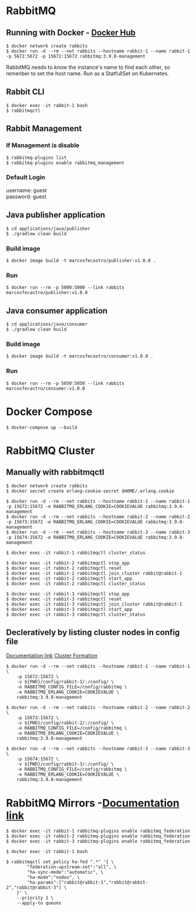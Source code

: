 # RabbitMQ
## Running with Docker - [Docker Hub](https://hub.docker.com/_/rabbitmq)
```
$ docker network create rabbits
$ docker run -d --rm --net rabbits --hostname rabbit-1 --name rabbit-1 -p 5672:5672 -p 15672:15672 rabbitmq:3.9.8-management
```
RabbitMQ needs to know the instance's name to find each other, so remenber to set the host name.
Run as a StatfullSet on Kubernetes.

## Rabbit CLI
```
$ docker exec -it rabbit-1 bash
$ rabbitmqctl
```

## Rabbit Management
### If Management is disable
```
$ rabbitmq-plugins list
$ rabbitmq-plugins enable rabbitmq_management
```
### Default Login
username: guest  
password: guest  

## Java publisher application
```
$ cd applications/java/publisher
$ ./gradlew clean build
```
### Build image
```
$ docker image build -t marcosfecastro/publisher:v1.0.0 .
```
### Run
```
$ docker run --rm -p 5000:5000 --link rabbits marcosfecastro/publisher:v1.0.0
```

## Java consumer application
```
$ cd applications/java/consumer
$ ./gradlew clean build
```
### Build image
```
$ docker image build -t marcosfecastro/consumer:v1.0.0 .
```
### Run
```
$ docker run --rm -p 5050:5050 --link rabbits marcosfecastro/consumer:v1.0.0
```

# Docker Compose
```
$ docker-compose up --build
```

# RabbitMQ Cluster

## Manually with rabbitmqctl
```
$ docker network create rabbits
$ docker secret create erlang-cookie-secret $HOME/.erlang.cookie
```
```
$ docker run -d --rm --net rabbits --hostname rabbit-1 --name rabbit-1 -p 15672:15672 -e RABBITMQ_ERLANG_COOKIE=COOKIEVALUE rabbitmq:3.9.8-management
$ docker run -d --rm --net rabbits --hostname rabbit-2 --name rabbit-2 -p 15673:15672 -e RABBITMQ_ERLANG_COOKIE=COOKIEVALUE rabbitmq:3.9.8-management
$ docker run -d --rm --net rabbits --hostname rabbit-3 --name rabbit-3 -p 15674:15672 -e RABBITMQ_ERLANG_COOKIE=COOKIEVALUE rabbitmq:3.9.8-management
```
```
$ docker exec -it rabbit-1 rabbitmqctl cluster_status
```
```
$ docker exec -it rabbit-2 rabbitmqctl stop_app
$ docker exec -it rabbit-2 rabbitmqctl reset
$ docker exec -it rabbit-2 rabbitmqctl join_cluster rabbit@rabbit-1
$ docker exec -it rabbit-2 rabbitmqctl start_app
$ docker exec -it rabbit-2 rabbitmqctl cluster_status
```
```
$ docker exec -it rabbit-3 rabbitmqctl stop_app
$ docker exec -it rabbit-3 rabbitmqctl reset
$ docker exec -it rabbit-3 rabbitmqctl join_cluster rabbit@rabbit-1
$ docker exec -it rabbit-3 rabbitmqctl start_app
$ docker exec -it rabbit-3 rabbitmqctl cluster_status
```

## Decleratively by listing cluster nodes in config file
[Documentation link](https://www.rabbitmq.com/configure.html)
[Cluster Formation](https://www.rabbitmq.com/cluster-formation.html)

```
$ docker run -d --rm --net rabbits --hostname rabbit-1 --name rabbit-1 \
    -p 15672:15672 \
    -v ${PWD}/config/rabbit-1/:/config/ \
    -e RABBITMQ_CONFIG_FILE=/config/rabbitmq \
    -e RABBITMQ_ERLANG_COOKIE=COOKIEVALUE \
    rabbitmq:3.9.8-management

$ docker run -d --rm --net rabbits --hostname rabbit-2 --name rabbit-2 \
    -p 15673:15672 \
    -v ${PWD}/config/rabbit-2/:/config/ \
    -e RABBITMQ_CONFIG_FILE=/config/rabbitmq \
    -e RABBITMQ_ERLANG_COOKIE=COOKIEVALUE \
    rabbitmq:3.9.8-management

$ docker run -d --rm --net rabbits --hostname rabbit-3 --name rabbit-3 \
    -p 15674:15672 \
    -v ${PWD}/config/rabbit-3/:/config/ \
    -e RABBITMQ_CONFIG_FILE=/config/rabbitmq \
    -e RABBITMQ_ERLANG_COOKIE=COOKIEVALUE \
    rabbitmq:3.9.8-management
```

# RabbitMQ Mirrors -[Documentation link](https://www.rabbitmq.com/ha.html)
```
$ docker exec -it rabbit-1 rabbitmq-plugins enable rabbitmq_federation
$ docker exec -it rabbit-2 rabbitmq-plugins enable rabbitmq_federation
$ docker exec -it rabbit-3 rabbitmq-plugins enable rabbitmq_federation
```
```
$ docker exec -it rabbit-1 bash

$ rabbitmqctl set_policy ha-fed ".*" '{ \
        "federation-upstream-set":"all", \
        "ha-sync-mode":"automatic", \
        "ha-mode":"nodes", \
        "ha-params":["rabbit@rabbit-1","rabbit@rabbit-2","rabbit@rabbit-3"] \
    }' \
    --priority 1 \
    --apply-to queues
```
